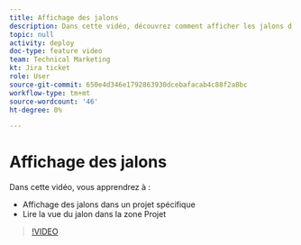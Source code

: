 ```yaml
---
title: Affichage des jalons
description: Dans cette vidéo, découvrez comment afficher les jalons d’un projet et utilisez l’affichage des jalons dans la zone Projet.
topic: null
activity: deploy
doc-type: feature video
team: Technical Marketing
kt: Jira ticket
role: User
source-git-commit: 650e4d346e1792863930dcebafacab4c88f2a8bc
workflow-type: tm+mt
source-wordcount: '46'
ht-degree: 0%

---
```


# Affichage des jalons

Dans cette vidéo, vous apprendrez à :

* Affichage des jalons dans un projet spécifique
* Lire la vue du jalon dans la zone Projet

>[!VIDEO](https://video.tv.adobe.com/v/335206/?quality=12&learn=on)
